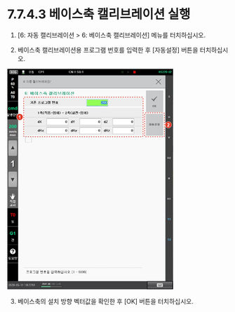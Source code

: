 # 7.7.4.3 베이스축 캘리브레이션 실행

1.	\[6: 자동 캘리브레이션 &gt; 6: 베이스축 캘리브레이션\] 메뉴를 터치하십시오.

2.	베이스축 캘리브레이션용 프로그램 번호를 입력한 후 \[자동설정\] 버튼을 터치하십시오.

![](../../../.gitbook/assets/image%20%28253%29.png)

3.	베이스축의 설치 방향 벡터값을 확인한 후 \[OK\] 버튼을 터치하십시오.

